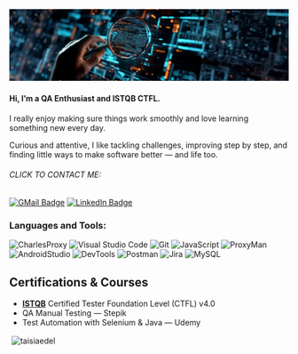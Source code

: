<img src="https://github.com/TaisiaEdel/taisiaedel/blob/main/assets/qa.png" />

#### Hi, I’m a **QA Enthusiast** and **ISTQB CTFL**. 
I really enjoy making sure things work smoothly and love learning something new every day.  

Curious and attentive, I like tackling challenges, improving step by step, and finding little ways to make software better — and life too. 

###### CLICK TO CONTACT ME:
[![GMail Badge](https://img.shields.io/badge/-Gmail-D14836?style=for-the-badge&logo=gmail&logoColor=white&link=mailto:Amaya.t.edel@gmail.com)](mailto:Amaya.t.edel@gmail.com)
[![LinkedIn Badge](https://img.shields.io/badge/-LinkedIn-blue?style=for-the-badge&logo=Linkedin&logoColor=white&link=https://www.linkedin.com/in/tatiana-ustinova/)](https://www.linkedin.com/in/tatiana-ustinova/)


### Languages and Tools:

![CharlesProxy](https://img.shields.io/badge/-CharlesProxy-090909?style=for-the-badge&logo=Charles&logoColor=47C5FB)
![Visual Studio Code](https://img.shields.io/badge/-vscode-090909?style=for-the-badge&logo=vscode&logoColor=F8C52C)
![Git](https://img.shields.io/badge/-git-090909?style=for-the-badge&logo=git&logoColor=orange)
![JavaScript](https://img.shields.io/badge/-JavaScript-090909?style=for-the-badge&logo=JavaScript&logoColor=E9D54D)
![ProxyMan](https://img.shields.io/badge/-Proxyman-090909?style=for-the-badge&logo=proxyman&logoColor=47C5FB)
![AndroidStudio](https://img.shields.io/badge/-AndroidStudio-090909?style=for-the-badge&logo=androidstudio&logoColor=47C5FB)
![DevTools](https://img.shields.io/badge/-DevTools-090909?style=for-the-badge&logo=devtools&logoColor=47C5FB)
![Postman](https://img.shields.io/badge/-postman-090909?style=for-the-badge&logo=postman&logoColor=f44336)
![Jira](https://img.shields.io/badge/-jira-090909?style=for-the-badge&logo=jira&logoColor=097CDB)
![MySQL](https://img.shields.io/badge/-Mysql-090909?style=for-the-badge&logo=MySQL&logoColor=F8C52C)

##  Certifications & Courses
- [**ISTQB**](https://istqb.org/) Certified Tester Foundation Level (CTFL) v4.0
- QA Manual Testing — Stepik
- Test Automation with Selenium & Java — Udemy

<p>&nbsp;<img align="center" src="https://github-readme-stats.vercel.app/api?username=taisiaedel&show_icons=true&theme=tokyonight&locale=en" alt="taisiaedel" /></p>


